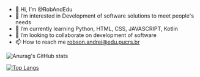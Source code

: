 - 👋 Hi, I’m @RobAndEdu
- 👀 I’m interested in Development of software solutions to meet people's needs
- 🌱 I’m currently learning Python, HTML, CSS, JAVASCRIPT, Kotlin
- 💞️ I’m looking to collaborate on development of software
- 📫 How to reach me robson.andrei@edu.pucrs.br

<div>
  
  ![Anurag's GitHub stats](https://github-readme-stats.vercel.app/api?username=RobAndEdu&show_icons=true&theme=radical)
  
  [![Top Langs](https://github-readme-stats.vercel.app/api/top-langs/?username=anuraghazra&layout=compact)](https://github.com/anuraghazra/github-readme-stats)


  
</div>
    
    
